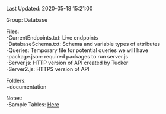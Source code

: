 Last Updated: 2020-05-18 15:21:00  

Group: Database  

Files:    
-CurrentEndpoints.txt: Live endpoints  
-DatabaseSchema.txt: Schema and variable types of attributes  
-Queries: Temporary file for potential queries we will have  
-package.json: required packages to run server.js  
-Server.js: HTTP version of API created by Tucker  
-Server2.js: HTTPS version of API

Folders:  
+documentation  



Notes:  
-Sample Tables: [Here](https://docs.google.com/spreadsheets/d/1j1Wm9OV97Zx57H-bgJQSSP131dGa5u4MpY_m55ZCU44/edit?usp=sharing)
